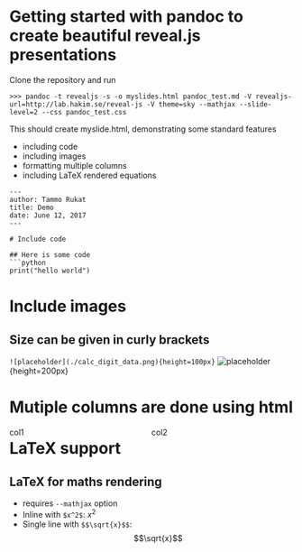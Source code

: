 # Getting started with pandoc to create beautiful reveal.js presentations

Clone the repository and run
```
>>> pandoc -t revealjs -s -o myslides.html pandoc_test.md -V revealjs-url=http://lab.hakim.se/reveal-js -V theme=sky --mathjax --slide-level=2 --css pandoc_test.css
```
This should create myslide.html, demonstrating some standard features
* including code
* including images
* formatting multiple columns
* including LaTeX rendered equations

```
---
author: Tammo Rukat
title: Demo
date: June 12, 2017
---

# Include code

## Here is some code
```python
print("hello world")
```

# Include images

## Size can be given in curly brackets
``` ![placeholder](./calc_digit_data.png){height=100px} ```
![placeholder](./calc_digit_data.png){height=200px}


# Mutiple columns are done using html
<div class="column" style="float:left; width: 50%">
col1
</div>
<div class="column" style="float:left; width: 50%">
col2
</div>


# LaTeX support

## LaTeX for maths rendering
* requires ```--mathjax``` option
* Inline with ```$x^2$```: $x^2$
* Single line with ```$$\sqrt{x}$$```: $$\sqrt{x}$$

```
